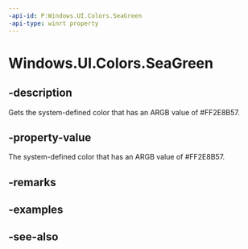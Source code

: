 ```yaml
---
-api-id: P:Windows.UI.Colors.SeaGreen
-api-type: winrt property
---
```


<!-- Property syntax
public Windows.UI.Color SeaGreen { get; }
-->

# Windows.UI.Colors.SeaGreen

## -description

Gets the system-defined color that has an ARGB value of #FF2E8B57.



## -property-value

The system-defined color that has an ARGB value of #FF2E8B57.

## -remarks

## -examples

## -see-also
